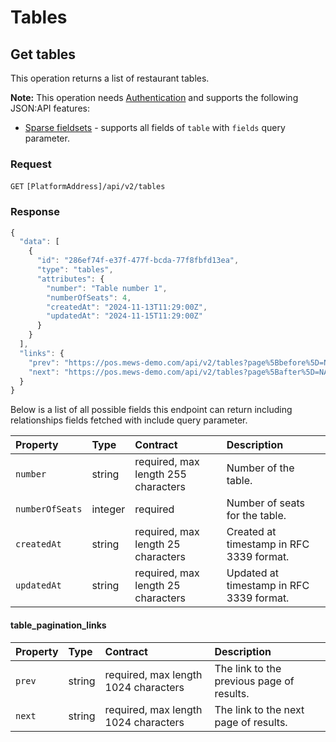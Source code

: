 <!-- AUTOMATICALLY GENERATED, DO NOT MODIFY -->
# Tables

## Get tables

This operation returns a list of restaurant tables.

**Note:** This operation needs [Authentication](../guidelines/authentication.md) and supports the following JSON:API features:

- [Sparse fieldsets](../guidelines/sparse-fieldsets.md) - supports all fields of `table` with `fields` query parameter.

### Request

`GET` `[PlatformAddress]/api/v2/tables`

### Response

```javascript
{
  "data": [
    {
      "id": "286ef74f-e37f-477f-bcda-77f8fbfd13ea",
      "type": "tables",
      "attributes": {
        "number": "Table number 1",
        "numberOfSeats": 4,
        "createdAt": "2024-11-13T11:29:00Z",
        "updatedAt": "2024-11-15T11:29:00Z"
      }
    }
  ],
  "links": {
    "prev": "https://pos.mews-demo.com/api/v2/tables?page%5Bbefore%5D=NA&page%5Bsize%5D=1",
    "next": "https://pos.mews-demo.com/api/v2/tables?page%5Bafter%5D=NA&page%5Bsize%5D=1"
  }
}
```
Below is a list of all possible fields this endpoint can return including relationships fields fetched with include query parameter.

| Property | Type | Contract | Description |
| :-- | :-- | :-- | :-- |
| `number` | string | required, max length 255 characters | Number of the table. |
| `numberOfSeats` | integer | required | Number of seats for the table. |
| `createdAt` | string | required, max length 25 characters | Created at timestamp in RFC 3339 format. |
| `updatedAt` | string | required, max length 25 characters | Updated at timestamp in RFC 3339 format. |

#### table_pagination_links

| Property | Type | Contract | Description |
| :-- | :-- | :-- | :-- |
| `prev` | string | required, max length 1024 characters | The link to the previous page of results. |
| `next` | string | required, max length 1024 characters | The link to the next page of results. |
